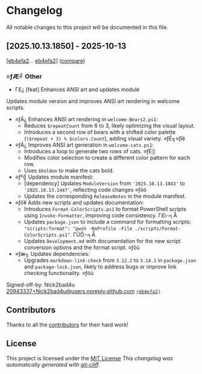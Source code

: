 <!-- markdownlint-disable -->
<!-- eslint-disable markdown/no-missing-label-refs -->
# Changelog

All notable changes to this project will be documented in this file.

## [2025.10.13.1850] - 2025-10-13


[[eb4efa2](https://github.com/Nick2bad4u/PS-Color-Scripts-Enhanced/commit/eb4efa219f6e1c9c9845df8150d88b08843d58af)...
[eb4efa2](https://github.com/Nick2bad4u/PS-Color-Scripts-Enhanced/commit/eb4efa219f6e1c9c9845df8150d88b08843d58af)]
([compare](https://github.com/Nick2bad4u/PS-Color-Scripts-Enhanced/compare/eb4efa219f6e1c9c9845df8150d88b08843d58af...eb4efa219f6e1c9c9845df8150d88b08843d58af))


### ≡ƒÆ╝ Other

- Γ£¿ [feat] Enhances ANSI art and updates module

Updates module version and improves ANSI art rendering in welcome scripts.

- ≡ƒÄ¿ Enhances ANSI art rendering in `welcome-Bears2.ps1`:
  - Reduces `$repeatCount` from 6 to 3, likely optimizing the visual layout.
  - Introduces a second row of bears with a shifted color palette (`($repeat + 3) % $colors.Count`), adding visual variety. ≡ƒÉ╗≡ƒîê
- ≡ƒÄ¿ Improves ANSI art generation in `welcome-cats.ps1`:
  - Introduces a loop to generate two rows of cats. ≡ƒÉ▒
  - Modifies color selection to create a different color pattern for each row.
  - Uses `$boldon` to make the cats bold.
- ≡ƒº╣ Updates module manifest:
  - [dependency] Updates `ModuleVersion` from `'2025.10.13.1043'` to `'2025.10.13.1447'`, reflecting code changes ≡ƒöó
  - Updates the corresponding `ReleaseNotes` in the module manifest.
- ≡ƒô¥ Adds new scripts and updates documentation:
  - Introduces `Format-ColorScripts.ps1` to format PowerShell scripts using `Invoke-Formatter`, improving code consistency. Γ£ì∩╕Å
  - Updates `package.json` to include a command for formatting scripts: `"scripts:format": "pwsh -NoProfile -File ./scripts/Format-ColorScripts.ps1"`. ΓÜÖ∩╕Å
  - Updates `Development.md` with documentation for the new script conversion options and the format script. ≡ƒôû
- ≡ƒæ╖ Updates dependencies:
  - Upgrades `markdown-link-check` from `3.12.2` to `3.14.1` in `package.json` and `package-lock.json`, likely to address bugs or improve link checking functionality. ≡ƒöù

Signed-off-by: Nick2bad4u <20943337+Nick2bad4u@users.noreply.github.com> [`(eb4efa2)`](https://github.com/Nick2bad4u/PS-Color-Scripts-Enhanced/commit/eb4efa219f6e1c9c9845df8150d88b08843d58af)






## Contributors
Thanks to all the [contributors](https://github.com/Nick2bad4u/PS-Color-Scripts-Enhanced/graphs/contributors) for their hard work!
## License
This project is licensed under the [MIT License](https://github.com/Nick2bad4u/PS-Color-Scripts-Enhanced/blob/main/LICENSE)
*This changelog was automatically generated with [git-cliff](https://github.com/orhun/git-cliff).*

